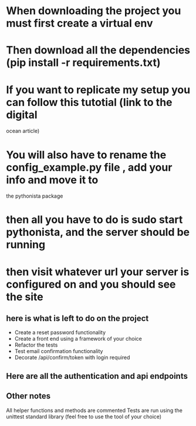 # When downloading the project you must first create a virtual env
# Then download all the dependencies (pip install -r requirements.txt)
# If you want to replicate my setup you can follow this tutotial (link to the digital
ocean article)
# You will also have to rename the config_example.py file , add your info and move it to
the pythonista package
# then all you have to do is sudo start pythonista, and the server should be running
# then visit whatever url your server is configured on and you should see the site

## here is what is left to do on the project

- Create a reset password functionality
- Create a front end using a framework of your choice
- Refactor the tests 
- Test email confirmation functionality 
- Decorate /api/confirm/token with login required

## Here are all the authentication and api endpoints

## Other notes

All helper functions and methods are commented 
Tests are run using the unittest standard library (feel free to use the tool of your
choice)







